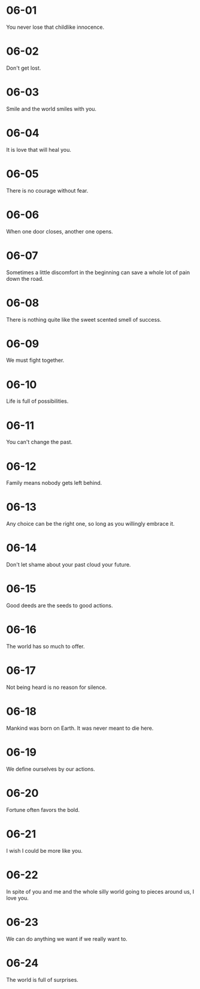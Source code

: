 # 06-01

You never lose that childlike innocence.

# 06-02

Don't get lost.

# 06-03

Smile and the world smiles with you.

# 06-04

It is love that will heal you.

# 06-05

There is no courage without fear.

# 06-06

When one door closes, another one opens.

# 06-07

Sometimes a little discomfort in the beginning can save a whole lot of pain down the road.

# 06-08

There is nothing quite like the sweet scented smell of success.

# 06-09

We must fight together.

# 06-10

Life is full of possibilities.

# 06-11

You can't change the past.

# 06-12

Family means nobody gets left behind.

# 06-13

Any choice can be the right one, so long as you willingly embrace it.

# 06-14

Don't let shame about your past cloud your future.

# 06-15

Good deeds are the seeds to good actions.

# 06-16

The world has so much to offer.

# 06-17

Not being heard is no reason for silence.

# 06-18

Mankind was born on Earth. It was never meant to die here.

# 06-19

We define ourselves by our actions.

# 06-20

Fortune often favors the bold.

# 06-21

I wish I could be more like you.

# 06-22

In spite of you and me and the whole silly world going to pieces around us, I love you.

# 06-23

We can do anything we want if we really want to.

# 06-24

The world is full of surprises.
